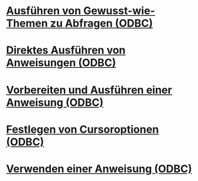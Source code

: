 # [Ausführen von Gewusst-wie-Themen zu Abfragen (ODBC)](executing-queries-how-to-topics-odbc.md)
# [Direktes Ausführen von Anweisungen (ODBC)](execute-a-statement-directly-odbc.md)
# [Vorbereiten und Ausführen einer Anweisung (ODBC)](prepare-and-execute-a-statement-odbc.md)
# [Festlegen von Cursoroptionen (ODBC)](set-cursor-options-odbc.md)
# [Verwenden einer Anweisung (ODBC)](use-a-statement-odbc.md)
